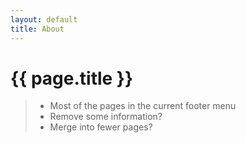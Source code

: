 ```yaml
---
layout: default
title: About
---
```

# {{ page.title }}

> - Most of the pages in the current footer menu
> - Remove some information?
> - Merge into fewer pages?
